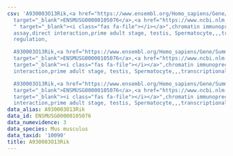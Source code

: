 ```yaml
---
csv: 'A930003O13Rik,<a href="https://www.ensembl.org/Homo_sapiens/Gene/Summary?db=core;g=ENSMUSG00000105076"
  target="_blank">ENSMUSG00000105076</a>,<a href="https://www.ncbi.nlm.nih.gov/pubmed/25450459
  " target="_blank"><i class="fas fa-file"></i></a>",chromatin immunoprecipitation
  assay,direct interaction,prime adult stage, testis, Spermatocyte,,,transcriptional
  regulation,

  A930003O13Rik,<a href="https://www.ensembl.org/Homo_sapiens/Gene/Summary?db=core;g=ENSMUSG00000105076"
  target="_blank">ENSMUSG00000105076</a>,<a href="https://www.ncbi.nlm.nih.gov/pubmed/25450459"
  target="_blank"><i class="fas fa-file"></i></a>",chromatin immunoprecipitation assay,direct
  interaction,prime adult stage, testis, Spermatocyte,,,transcriptional regulation,

  A930003O13Rik,<a href="https://www.ensembl.org/Homo_sapiens/Gene/Summary?db=core;g=ENSMUSG00000105076"
  target="_blank">ENSMUSG00000105076</a>,<a href="https://www.ncbi.nlm.nih.gov/pubmed/25450459"
  target="_blank"><i class="fas fa-file"></i></a>",chromatin immunoprecipitation assay,direct
  interaction,prime adult stage, testis, Spermatocyte,,,transcriptional regulation,'
data_alias: A930003O13Rik
data_id: ENSMUSG00000105076
data_numevidence: 3
data_species: Mus musculus
data_taxid: '10090'
title: A930003O13Rik
---
```

